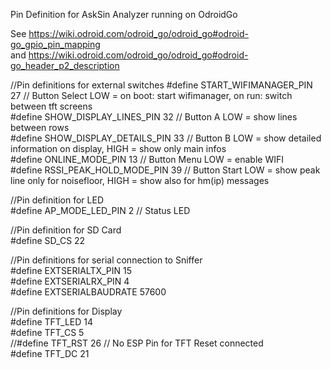 Pin Definition for AskSin Analyzer running on OdroidGo   
   
See https://wiki.odroid.com/odroid_go/odroid_go#odroid-go_gpio_pin_mapping    
and https://wiki.odroid.com/odroid_go/odroid_go#odroid-go_header_p2_description
   
//Pin definitions for external switches
#define START_WIFIMANAGER_PIN    27  // Button Select LOW = on boot: start wifimanager, on run: switch between tft screens   
#define SHOW_DISPLAY_LINES_PIN   32  // Button A      LOW = show lines between rows   
#define SHOW_DISPLAY_DETAILS_PIN 33  // Button B      LOW = show detailed information on display, HIGH = show only main infos   
#define ONLINE_MODE_PIN          13  // Button Menu   LOW = enable WIFI   
#define RSSI_PEAK_HOLD_MODE_PIN  39  // Button Start  LOW = show peak line only for noisefloor, HIGH = show also for hm(ip) messages   
   
//Pin definition for LED   
#define AP_MODE_LED_PIN          2  // Status LED   
   
//Pin definition for SD Card   
#define SD_CS                    22   
   
//Pin definitions for serial connection to Sniffer   
#define EXTSERIALTX_PIN          15   
#define EXTSERIALRX_PIN          4   
#define EXTSERIALBAUDRATE        57600   
   
//Pin definitions for Display   
#define TFT_LED                 14   
#define TFT_CS                   5   
//#define TFT_RST                 26  // No ESP Pin for TFT Reset connected   
#define TFT_DC                  21   

